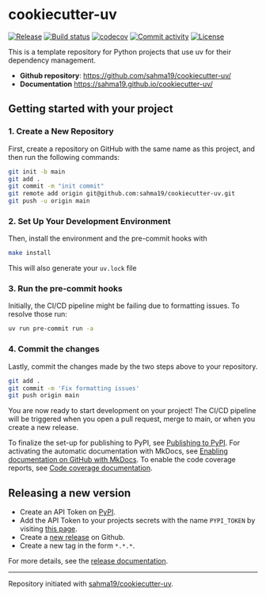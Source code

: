# cookiecutter-uv

[![Release](https://img.shields.io/github/v/release/sahma19/cookiecutter-uv)](https://img.shields.io/github/v/release/sahma19/cookiecutter-uv)
[![Build status](https://img.shields.io/github/actions/workflow/status/sahma19/cookiecutter-uv/main.yml?branch=main)](https://github.com/sahma19/cookiecutter-uv/actions/workflows/main.yml?query=branch%3Amain)
[![codecov](https://codecov.io/gh/sahma19/cookiecutter-uv/branch/main/graph/badge.svg)](https://codecov.io/gh/sahma19/cookiecutter-uv)
[![Commit activity](https://img.shields.io/github/commit-activity/m/sahma19/cookiecutter-uv)](https://img.shields.io/github/commit-activity/m/sahma19/cookiecutter-uv)
[![License](https://img.shields.io/github/license/sahma19/cookiecutter-uv)](https://img.shields.io/github/license/sahma19/cookiecutter-uv)

This is a template repository for Python projects that use uv for their dependency management.

- **Github repository**: <https://github.com/sahma19/cookiecutter-uv/>
- **Documentation** <https://sahma19.github.io/cookiecutter-uv/>

## Getting started with your project

### 1. Create a New Repository

First, create a repository on GitHub with the same name as this project, and then run the following commands:

```bash
git init -b main
git add .
git commit -m "init commit"
git remote add origin git@github.com:sahma19/cookiecutter-uv.git
git push -u origin main
```

### 2. Set Up Your Development Environment

Then, install the environment and the pre-commit hooks with

```bash
make install
```

This will also generate your `uv.lock` file

### 3. Run the pre-commit hooks

Initially, the CI/CD pipeline might be failing due to formatting issues. To resolve those run:

```bash
uv run pre-commit run -a
```

### 4. Commit the changes

Lastly, commit the changes made by the two steps above to your repository.

```bash
git add .
git commit -m 'Fix formatting issues'
git push origin main
```

You are now ready to start development on your project!
The CI/CD pipeline will be triggered when you open a pull request, merge to main, or when you create a new release.

To finalize the set-up for publishing to PyPI, see [Publishing to PyPI](https://sahma19.github.io/cookiecutter-uv/features/publishing/#set-up-for-pypi).
For activating the automatic documentation with MkDocs, see [Enabling documentation on GitHub with MkDocs](https://sahma19.github.io/cookiecutter-uv/features/mkdocs/#enabling-the-documentation-on-github).
To enable the code coverage reports, see [Code coverage documentation](https://sahma19.github.io/cookiecutter-uv/features/codecov/).

## Releasing a new version

- Create an API Token on [PyPI](https://pypi.org/).
- Add the API Token to your projects secrets with the name `PYPI_TOKEN` by visiting [this page](https://sahma19.com/sahma19/cookiecutter-uv/settings/secrets/actions/new).
- Create a [new release](https://github.com/sahma19/cookiecutter-uv/releases/new) on Github.
- Create a new tag in the form `*.*.*`.

For more details, see the [release documentation](https://sahma19.github.io/cookiecutter-uv/features/cicd/#how-to-trigger-a-release).

---

Repository initiated with [sahma19/cookiecutter-uv](https://github.com/sahma19/cookiecutter-uv).
